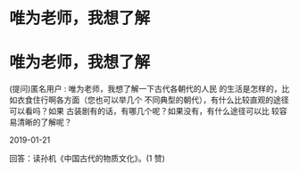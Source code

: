 # 唯为老师，我想了解

# 唯为老师，我想了解

(提问)匿名用户 : 唯为老师，我想了解一下古代各朝代的人民 的生活是怎样的，比如衣食住行啊各方面（您也可以举几个 不同典型的朝代），有什么比较直观的途径可以看吗？如果 古装剧有的话，有哪几个呢？如果没有，有什么途径可以比 较容易清晰的了解呢？

2019-01-21

回答：读孙机《中国古代的物质文化》。(1 赞)